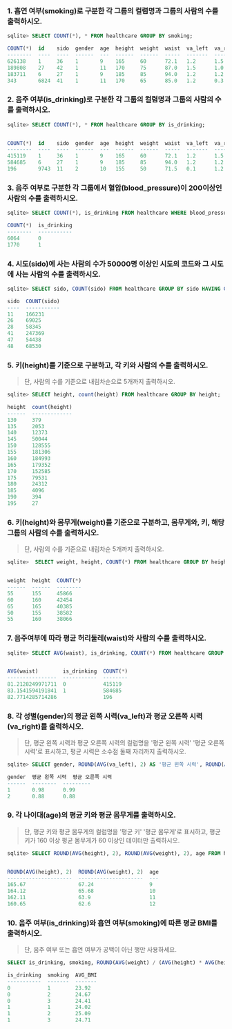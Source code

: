 ###  1. 흡연 여부(smoking)로 구분한 각 그룹의 컬렴명과 그룹의 사람의 수를 출력하시오.

```sql 
sqlite> SELECT COUNT(*), * FROM healthcare GROUP BY smoking;

COUNT(*)  id    sido  gender  age  height  weight  waist  va_left  va_right  blood_pressure  smoking  is_drinking
--------  ----  ----  ------  ---  ------  ------  -----  -------  --------  --------------  -------  -----------
626138    1     36    1       9    165     60      72.1   1.2      1.5       127             1        0
189808    27    42    1       11   170     75      87.0   1.5      1.0       139             2        1
183711    6     27    1       9    185     85      94.0   1.2      1.2       114             3        1
343       6824  41    1       11   170     65      85.0   1.2      0.3       113                      1
```

###  2. 음주 여부(is_drinking)로 구분한 각 그룹의 컬렴명과 그룹의 사람의 수를 출력하시오.

```sql 
sqlite> SELECT COUNT(*), * FROM healthcare GROUP BY is_drinking;


COUNT(*)  id    sido  gender  age  height  weight  waist  va_left  va_right  blood_pressure  smoking  is_drinking
--------  ----  ----  ------  ---  ------  ------  -----  -------  --------  --------------  -------  -----------
415119    1     36    1       9    165     60      72.1   1.2      1.5       127             1        0
584685    6     27    1       9    185     85      94.0   1.2      1.2       114             3        1
196       9743  11    2       10   155     50      71.5   0.1      1.2       131             1
```

### 3. 음주 여부로 구분한 각 그룹에서 혈압(blood_pressure)이 200이상인 사람의 수를 출력하시오.

```sql
sqlite> SELECT COUNT(*), is_drinking FROM healthcare WHERE blood_pressure >= 200 GROUP BY is_drinking;

COUNT(*)  is_drinking
--------  -----------
6064      0
1770      1
```

### 4. 시도(sido)에 사는 사람의 수가 50000명 이상인 시도의 코드와 그 시도에 사는 사람의 수를 출력하시오.

```sql
sqlite> SELECT sido, COUNT(sido) FROM healthcare GROUP BY sido HAVING COUNT(sido) > 50000;

sido  COUNT(sido)
----  -----------
11    166231
26    69025
28    58345
41    247369
47    54438
48    68530
```

### 5. 키(height)를 기준으로 구분하고, 각 키와 사람의 수를 출력하시오.

> 단, 사람의 수를 기준으로 내림차순으로 5개까지 출력하시오.

```sql
sqlite> SELECT height, count(height) FROM healthcare GROUP BY height;

height  count(height)
------  -------------
130     379
135     2053
140     12373
145     50044
150     128555
155     181306
160     184993
165     179352
170     152585
175     79531
180     24312
185     4096
190     394
195     27
```

### 6. 키(height)와 몸무게(weight)를 기준으로 구분하고, 몸무게와, 키, 해당 그룹의 사람의 수를 출력하시오. 

> 단, 사람의 수를 기준으로 내림차순 5개까지 출력하시오.

```sql
sqlite>  SELECT weight, height, COUNT(*) FROM healthcare GROUP BY height, weight ORDER BY COUNT(*) DESC LIMIT 5;


weight  height  COUNT(*)
------  ------  --------
55      155     45866
60      160     42454
65      165     40385
50      155     38582
55      160     38066
```

### 7. 음주여부에 따라 평균 허리둘레(waist)와 사람의 수를 출력하시오.

```sql 
sqlite> SELECT AVG(waist), is_drinking, COUNT(*) FROM healthcare GROUP BY is_drinking;


AVG(waist)        is_drinking  COUNT(*)
----------------  -----------  --------
81.2128249971711  0            415119
83.1541594191841  1            584685
82.7714285714286               196
```

### 8. 각 성별(gender)의 평균 왼쪽 시력(va_left)과 평균 오른쪽 시력(va_right)를 출력하시오.

> 단, 평균 왼쪽 시력과 평균 오른쪽 시력의 컬럼명을 '평균 왼쪽 시력' '평균 오른쪽 시력'로 표시하고, 평균 시력은 소수점 둘째 자리까지 출력하시오.

```sql
sqlite> SELECT gender, ROUND(AVG(va_left), 2) AS '평균 왼쪽 시력', ROUND(AVG(va_right), 2) AS '평균 오른쪽 시력' FROM healthcare GROUP BY gender;

gender  평균 왼쪽 시력  평균 오른쪽 시력
------  --------  ---------
1       0.98      0.99
2       0.88      0.88
```

### 9. 각 나이대(age)의 평균 키와 평균 몸무게를 출력하시오.

> 단, 평균 키와 평균 몸무게의 컬럼명을 '평균 키' '평균 몸무게'로 표시하고, 평균키가 160 이상 평균 몸무게가 60 이상인 데이터만 출력하시오.

```sql
sqlite> SELECT ROUND(AVG(height), 2), ROUND(AVG(weight), 2), age FROM healthcare GROUP BY age HAVING AVG(height) >= 160 AND AVG(weight) >= 60;


ROUND(AVG(height), 2)  ROUND(AVG(weight), 2)  age
---------------------  ---------------------  ---
165.67                 67.24                  9
164.12                 65.68                  10
162.11                 63.9                   11
160.65                 62.6                   12
```

### 10. 음주 여부(is_drinking)와 흡연 여부(smoking)에 따른 평균 BMI를 출력하시오.

> 단, 음주 여부 또는 흡연 여부가 공백이 아닌 행만 사용하세요.

```sql
SELECT is_drinking, smoking, ROUND(AVG(weight) / (AVG(height) * AVG(height) * 0.0001), 2) AS AVG_BMI FROM healthcare WHERE smoking != '' AND is_drinking != '' GROUP BY is_drinking, smoking;

is_drinking  smoking  AVG_BMI
-----------  -------  -------
0            1        23.92
0            2        24.67
0            3        24.41
1            1        24.02
1            2        25.09
1            3        24.71


```